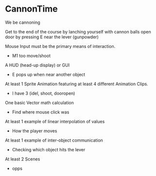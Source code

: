 # CannonTime
We be cannoning

Get to the end of the course by lanching yourself with cannon balls
open door by pressing E near the lever (gunpowder)

Mouse Input must be the primary means of interaction.
- M1 too move/shoot

A HUD (head-up display) or GUI 
- E pops up when near another object

At least 1 Sprite Animation featuring at least 4 different Animation Clips.
- I have 3 (idel, shoot, dooropen)

One basic Vector math calculation 
- Find where mouse click was

At least 1 example of linear interpolation of values
- How the player moves

At least 1 example of inter-object communication
- Checking which object hits the lever

At least 2 Scenes
- opps

